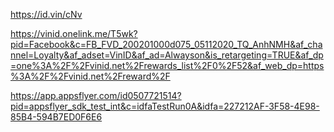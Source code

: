 https://id.vin/cNv

https://vinid.onelink.me/T5wk?pid=Facebook&c=FB_FVD_200201000d075_05112020_TQ_AnhNMH&af_channel=Loyalty&af_adset=VinID&af_ad=Alwayson&is_retargeting=TRUE&af_dp=one%3A%2F%2Fvinid.net%2Frewards_list%2F0%2F52&af_web_dp=https%3A%2F%2Fvinid.net%2Freward%2F


https://app.appsflyer.com/id0507721514?pid=appsflyer_sdk_test_int&c=idfaTestRun0A&idfa=227212AF-3F58-4E98-85B4-594B7ED0F6E6

